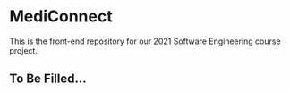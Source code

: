 # MediConnect

This is the front-end repository for our 2021 Software Engineering course project.

## To Be Filled...
